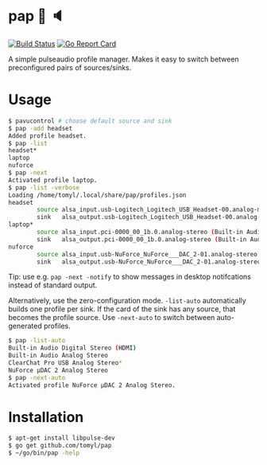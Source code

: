 # pap :microphone: :speaker:

[![Build Status](https://travis-ci.org/tomyl/pap.svg?branch=master)](https://travis-ci.org/tomyl/pap)
[![Go Report Card](https://goreportcard.com/badge/github.com/tomyl/pap)](https://goreportcard.com/report/github.com/tomyl/pap)

A simple pulseaudio profile manager. Makes it easy to switch between preconfigured pairs of sources/sinks. 

# Usage

```bash
$ pavucontrol # choose default source and sink
$ pap -add headset   
Added profile headset.
$ pap -list
headset*
laptop
nuforce
$ pap -next
Activated profile laptop.
$ pap -list -verbose
Loading /home/tomyl/.local/share/pap/profiles.json
headset
        source alsa_input.usb-Logitech_Logitech_USB_Headset-00.analog-mono (ClearChat Pro USB Analog Mono)
        sink   alsa_output.usb-Logitech_Logitech_USB_Headset-00.analog-stereo (ClearChat Pro USB Analog Stereo)
laptop*
        source alsa_input.pci-0000_00_1b.0.analog-stereo (Built-in Audio Analog Stereo)
        sink   alsa_output.pci-0000_00_1b.0.analog-stereo (Built-in Audio Analog Stereo)
nuforce
        source alsa_input.usb-NuForce_NuForce___DAC_2-01.analog-stereo (NuForce µDAC 2 Analog Stereo)
        sink   alsa_output.usb-NuForce_NuForce___DAC_2-01.analog-stereo (NuForce µDAC 2 Analog Stereo)
```

Tip: use e.g. `pap -next -notify` to show messages in desktop notifcations instead of standard output.

Alternatively, use the zero-configuration mode. `-list-auto` automatically builds one profile per sink. If the card of the sink has any source, that becomes the profile source. Use `-next-auto` to switch between auto-generated profiles.

```bash
$ pap -list-auto                                  
Built-in Audio Digital Stereo (HDMI)
Built-in Audio Analog Stereo
ClearChat Pro USB Analog Stereo*
NuForce µDAC 2 Analog Stereo
$ pap -next-auto
Activated profile NuForce µDAC 2 Analog Stereo.
```

# Installation

```bash
$ apt-get install libpulse-dev
$ go get github.com/tomyl/pap
$ ~/go/bin/pap -help
```

